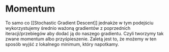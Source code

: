 # Momentum

To samo co [[Stochastic Gradient Descent]] jednakże w tym podejściu wykorzystujemy średnio ważoną gradientów z poprzednich iteracji/przebiegów aby dodać ją do naszego gradientu. Czyli tworzymy tak zwane momentum albo przyśpieszenie. Zaletą jest to, że możemy w ten sposób wyjść z lokalnego minimum, który napotkamy.